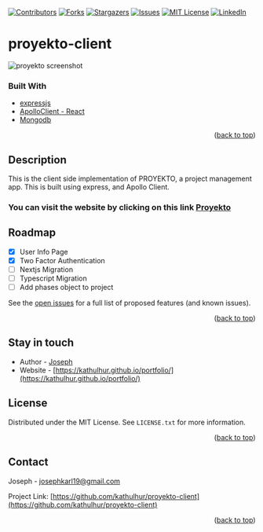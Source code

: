 


<div id="top"></div>


<!-- PROJECT SHIELDS -->
<!--
*** I'm using markdown "reference style" links for readability.
*** Reference links are enclosed in brackets [ ] instead of parentheses ( ).
*** See the bottom of this document for the declaration of the reference variables
*** for contributors-url, forks-url, etc. This is an optional, concise syntax you may use.
*** https://www.markdownguide.org/basic-syntax/#reference-style-links
-->
[![Contributors][contributors-shield]][contributors-url]
[![Forks][forks-shield]][forks-url]
[![Stargazers][stars-shield]][stars-url]
[![Issues][issues-shield]][issues-url]
[![MIT License][license-shield]][license-url]
[![LinkedIn][linkedin-shield]][linkedin-url]

# proyekto-client
![proyekto screenshot](https://user-images.githubusercontent.com/61414067/188045724-cac607cb-f81a-458f-84ef-69e1e2c616e8.png)

### Built With

* [expressjs](https://expressjs.com/)
* [ApolloClient - React](https://www.apollographql.com/docs/react/)
* [Mongodb](https://www.mongodb.com/)




<p align="right">(<a href="#top">back to top</a>)</p>



## Description
This is the client side implementation of PROYEKTO, a project management app. This is built using express, and Apollo Client.

### You can visit the website by clicking on this link [Proyekto](https://proyekto.kathulhudev.me)

<!-- ROADMAP -->
## Roadmap
- [X] User Info Page
- [X] Two Factor Authentication
- [ ] Nextjs Migration
- [ ] Typescript Migration
- [ ] Add phases object to project

See the [open issues](https://github.com/kathulhur/proyekto-client/issues) for a full list of proposed features (and known issues).

<p align="right">(<a href="#top">back to top</a>)</p>



## Stay in touch

- Author - [Joseph](https://github.com/kathulhur)
- Website - [https://kathulhur.github.io/portfolio/](https://kathulhur.github.io/portfolio/)

<!-- LICENSE -->
## License

Distributed under the MIT License. See `LICENSE.txt` for more information.

<p align="right">(<a href="#top">back to top</a>)</p>


<!-- CONTACT -->
## Contact

Joseph - josephkarl19@gmail.com

Project Link: [https://github.com/kathulhur/proyekto-client](https://github.com/kathulhur/proyekto-client)

<p align="right">(<a href="#top">back to top</a>)</p>

[contributors-shield]: https://img.shields.io/github/contributors/kathulhur/proyekto-client.svg?style=for-the-badge
[contributors-url]: https://github.com/kathulhur/proyekto-client/graphs/contributors
[forks-shield]: https://img.shields.io/github/forks/kathulhur/proyekto-client.svg?style=for-the-badge
[forks-url]: https://github.com/kathulhur/proyekto-client/network/members
[stars-shield]: https://img.shields.io/github/stars/kathulhur/proyekto-client.svg?style=for-the-badge
[stars-url]: https://github.com/kathulhur/proyekto-client/stargazers
[issues-shield]: https://img.shields.io/github/issues/kathulhur/proyekto-client.svg?style=for-the-badge
[issues-url]: https://github.com/kathulhur/url-shortener/issues
[license-shield]: https://img.shields.io/github/license/kathulhur/proyekto-client.svg?style=for-the-badge
[license-url]: https://github.com/kathulhur/proyekto-client/blob/master/LICENSE.txt
[linkedin-shield]: https://img.shields.io/badge/-LinkedIn-black.svg?style=for-the-badge&logo=linkedin&colorB=555
[linkedin-url]: https://linkedin.com/in/joseph-karl-crisostomo-aa009021b
[product-screenshot]: images/screenshot.png
